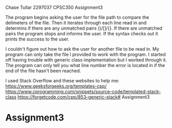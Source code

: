 Chase Tullar
2297037
CPSC350
Assignment3

The program begins asking the user for the file path to compare the delimeters of the file. Then it iterates through each line read in and determins if there are any unmatched pairs ()/[]/{}. If there are unmatched pairs the program stops and informs the user. If the syntax checks out it prints the success to the user.

I couldn't figure out how to ask the user for another file to be read in. My program can only take the file I provided to work with the program. I started off having trouble with generic class implementation but I worked through it. The program can only tell you what line number the error is located in if the end of the file hasn't been reached.

I used Stack Overflow and these websites to help me:
https://www.geeksforgeeks.org/templates-cpp/
https://www.cprogramming.com/snippets/source-code/templated-stack-class
https://forgetcode.com/cpp/853-generic-stack# Assignment3
# Assignment3
